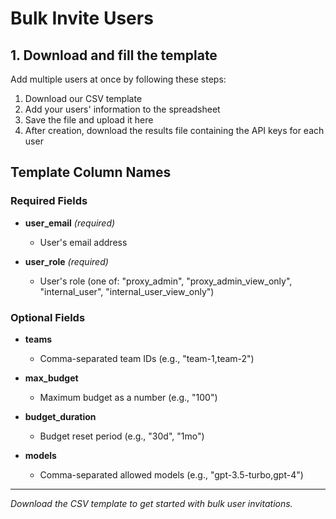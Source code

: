 # Bulk Invite Users

## 1. Download and fill the template

Add multiple users at once by following these steps:

1. Download our CSV template
2. Add your users' information to the spreadsheet
3. Save the file and upload it here
4. After creation, download the results file containing the API keys for each user

## Template Column Names

### Required Fields

- **user_email** *(required)*
  - User's email address

- **user_role** *(required)*
  - User's role (one of: "proxy_admin", "proxy_admin_view_only", "internal_user", "internal_user_view_only")

### Optional Fields

- **teams**
  - Comma-separated team IDs (e.g., "team-1,team-2")

- **max_budget**
  - Maximum budget as a number (e.g., "100")

- **budget_duration**
  - Budget reset period (e.g., "30d", "1mo")

- **models**
  - Comma-separated allowed models (e.g., "gpt-3.5-turbo,gpt-4")

---

*Download the CSV template to get started with bulk user invitations.*